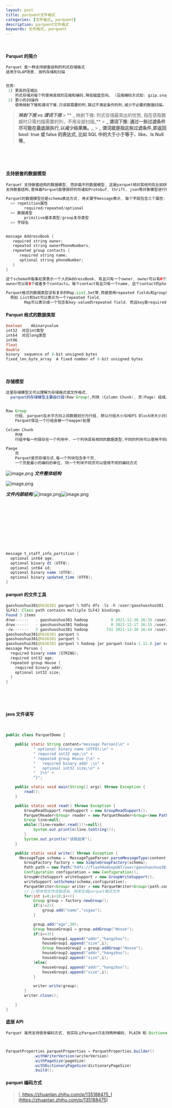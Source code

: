 ```yaml
---
layout: post
title: parquent文件格式
categories: [文件格式, parquent]
description: parquent文件格式
keywords: 文件格式, parquent
---
```


<meta name="referrer" content="no-referrer"/>
​

#### Parquet 的简介

```java
Parquet 是一种支持嵌套结构的列式存储格式
适用于OLAP场景, 按列存储和扫描


优势:
 1) 更高的压缩比
 	列式存储对每个列使用高效的压缩和编码,降低磁盘空间。 (压缩编码方式如: gzip,snappy)
 2) 更小的IO操作
 	使用映射下推和谓词下推,只读取需要的列,跳过不满足条件的列,减少不必要的数据扫描。
```

> **_映射下推 vs 谓词下推_** > ** _ 映射下推: 列式存储最突出的优势, 指在获取数据时只需扫描需要的列，不用全部扫描_** > **_ 谓词下推: 通过一些过滤条件尽可能在最底层执行,以减少结果集。_** > **_ 谓词就是指这些过滤条件,即返回 bool: true 或 false 的表达式, 比如 SQL 中的大于小于等于、like、Is Null 等_**

**_​_**

**_​_**

#### 支持嵌套的数据模型

```java
Parquet 支持嵌套结构的数据模型, 而非扁平的数据模型, 这是parquet相对其他列存比如ORC的一大特点或优势。
支持嵌套结构,意味着Parquet能够很好的将诸如Protobuf, thrift, json等对象模型进行列式存储。

Parquet的数据模型也是schema表达方式, 用关键字message表示, 每个字段包含三个属性:
  >> repetition属性
        required/repeated/optional
  >> 数据类型
        primitive基本类型/group复杂类型
  >> 字段名


message AddressBook {
   required string owner;
   repeated string ownerPhoneNumbers;
   repeated group contacts {
      required string name;
      optional string phoneNumber;
   }
}

这个schema中每条纪录表示一个人的AddressBook, 有且只有一个owner, owner可以有0个或者多个ownerPhoneNumbers
owner可以有0个或者多个contacts。每个contact有且只有一个name, 这个contact的phoneNumber可有可无。

Parquet格式的数据类型没有复杂的Map,List,Set等,而是使用repeated fields和group来表示。
  例如 List和Set可以表示为一个repeated field,
		Map可以表示成一个包含有key-value的repeated field, 而且key是required的。


```

#### Parquet 格式的数据类型

```java
boolean    Abinaryvalue
int32  对应int类型
int64  对应long类型
int96
float
double
binary  sequence of 8-bit unsigned bytes
fixed_len_byte_array  A fixed number of 8-bit unsigned bytes
```

**_​_**

#### 存储模型

```java
这里存储模型又可以理解为存储格式或文件格式,
  parquet的存储模型主要由行组(Row Group),列快 (Column Chunk), 页(Page) 组成。


Row Group
	行组, parquet在水平方向上将数据划分为行组, 默认行组大小与HDFS Block块大小对齐,
    Parquet保证一个行组会被一个mapper处理

Column Chunk
	列块
	行组中每一列保存在一个列块中, 一个列块具有相同的数据类型,不同的列块可以使用不同的压缩

Paege
	页
    Parquet是页存储方式,每一个列块包含多个页,
	一个页是最小的编码的单位, 同一个列块不同页可以使用不同的编码方式
```

![image.png](https://cdn.nlark.com/yuque/0/2021/png/659846/1640856657913-6fce3f33-bf9a-4b71-8533-aabb0c288a82.png#clientId=u27047483-4a23-4&from=paste&height=197&id=u24b759dd&margin=%5Bobject%20Object%5D&name=image.png&originHeight=251&originWidth=371&originalType=binary&ratio=1&size=14810&status=done&style=none&taskId=uaf113e4c-fc17-4af8-96c1-2ecc82de4a2&width=290.5)
_**文件整体结构**_
​

![image.png](https://cdn.nlark.com/yuque/0/2021/png/659846/1640856680806-0d858a67-f527-42d7-8980-1a79b2e50c2c.png#clientId=u27047483-4a23-4&from=paste&height=190&id=u948e57f1&margin=%5Bobject%20Object%5D&name=image.png&originHeight=241&originWidth=791&originalType=binary&ratio=1&size=29890&status=done&style=none&taskId=u6bc424b9-1160-4324-9266-23376f48908&width=624.5)

_**文件内部结构**_
![image.png](https://cdn.nlark.com/yuque/0/2021/png/659846/1640856717906-3745371e-bdab-4494-9fb4-936a7cc999ef.png#clientId=u27047483-4a23-4&from=paste&height=291&id=u7b603e29&margin=%5Bobject%20Object%5D&name=image.png&originHeight=348&originWidth=246&originalType=binary&ratio=1&size=16697&status=done&style=none&taskId=uf8c52d22-40ab-4cef-bcf8-9572e663cbc&width=206)![image.png](https://cdn.nlark.com/yuque/0/2021/png/659846/1640856745875-12b70971-02d2-49b0-8819-83002d891c6d.png#clientId=u27047483-4a23-4&from=paste&height=237&id=u61b4bc22&margin=%5Bobject%20Object%5D&name=image.png&originHeight=291&originWidth=716&originalType=binary&ratio=1&size=50464&status=done&style=none&taskId=u15da6609-6508-4533-a950-40358c4f8fa&width=584)

​

​

​

​

​

```java
message t_staff_info_partition {
  optional int64 age;
  optional binary dt (UTF8);
  optional int64 id;
  optional binary name (UTF8);
  optional binary updated_time (UTF8);
}
```

#### parquet 的文件工具

```java
gaoshuoshuo381@hb16381 parquet % hdfs dfs -ls -h /user/gaoshuoshuo381
SLF4J: Class path contains multiple SLF4J bindings.
Found 3 items
drwx------   - gaoshuoshuo381 hadoop          0 2021-12-30 16:35 /user/gaoshuoshuo381/.Trash
drwx------   - gaoshuoshuo381 hadoop          0 2021-12-17 16:15 /user/gaoshuoshuo381/.flink
-rw-------   3 gaoshuoshuo381 hadoop        741 2021-12-30 16:44 /user/gaoshuoshuo381/tmp.parquet
gaoshuoshuo381@hb16381 parquet %
gaoshuoshuo381@hb16381 parquet %
gaoshuoshuo381@hb16381 parquet % hadoop jar parquet-tools-1.11.0.jar schema /user/gaoshuoshuo381/tmp.parquet
message Person {
  required binary name (STRING);
  required int32 age;
  repeated group House {
    required binary addr;
    optional int32 size;
  }
}

```

​

​

#### java 文件读写

​

```java
public class ParquetDemo {

    public static String content="message Person{\n" +
            " optional binary name (UTF8);\n" +
            " required int32 age;\n" +
            " repeated group House {\n" +
            "   required binary addr ;\n" +
            "   optional int32 size;\n" +
            "  }\n" +
            "}";

    public static void main(String[] args) throws Exception {
        read();
    }

    public static void read() throws Exception {
        GroupReadSupport readSupport = new GroupReadSupport();
        ParquetReader<Group> reader = new ParquetReader<Group>(new Path("hdfs://flashHadoopUAT/user/gaoshuoshuo381/tmp.parquet"),readSupport);
        Group line=null;
        while((line=reader.read())!=null){
            System.out.println(line.toString());
        }
        System.out.println("读取结束");
    }

    public static void write() throws Exception {
      MessageType schema =  MessageTypeParser.parseMessageType(content);
        GroupFactory factory = new SimpleGroupFactory(schema);
        Path path = new Path("hdfs://flashHadoopUAT/user/gaoshuoshuo381/tmp.parquet");
        Configuration configuration = new Configuration();
        GroupWriteSupport writeSupport = new GroupWriteSupport();
        writeSupport.setSchema(schema,configuration);
        ParquetWriter<Group> writer = new ParquetWriter<Group>(path,configuration,writeSupport);
        // //把本地文件读取进去，用来生成parquet格式文件
        for(int i=0;i<10;i++){
            Group group = factory.newGroup();
            if(i!=2){
                group.add("name","ssgao");
            }

            group.add("age",30);
            Group houseGroup1 = group.addGroup("House");
            if(i==3){
                houseGroup1.append("addr","hangzhou");
                houseGroup1.append("size",i);
                Group houseGroup2 = group.addGroup("House");
                houseGroup2.append("addr","hangzhou");
                houseGroup2.append("size",i);
            }else{
                houseGroup1.append("addr","hangzhou");
                houseGroup1.append("size",i);
            }

            writer.write(group);
        }
        writer.close();

    }
}
```

#### 底层 API

```java
Parquet 虽然支持很多编码方式, 但实际上Parquet只支持两种编码, PLAIN 和 Dictionary Encoding



ParquetProperties parquetProperties = ParquetProperties.builder()
            .withWriterVersion(writerVersion)
            .withPageSize(pageSize)
            .withDictionaryPageSize(dictionaryPageSize)
            .build();
```

#### parquet 编码方式

> [_https://zhuanlan.zhihu.com/p/135188475_](https://zhuanlan.zhihu.com/p/135188475)​
